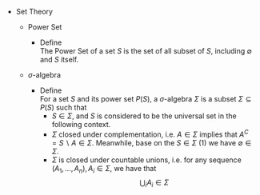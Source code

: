 * Set Theory
  * Power Set
    - Define  
      The Power Set of a set $S$ is the set of all subset of $S$, including $\emptyset$ and $S$ itself.

  * $\sigma$-algebra
    - Define  
      For a set $S$ and its power set $P(S)$, a $\sigma$-algebra $\Sigma$ is a subset $\Sigma \subseteq P(S)$ such that
      - $S \in \Sigma$, and $S$ is considered to be the universal set in the following context.
      - $\Sigma$ closed under complementation, i.e. $A \in \Sigma$ implies that $A^C = S \backslash A \in \Sigma$. Meanwhile, base on the $S \in \Sigma$ (1) we have $\emptyset \in \Sigma$. 
      - $\Sigma$ is closed under countable unions, i.e. for any sequence $(A_1, ..., A_n), A_i \in \Sigma$, we have that 
        $$\bigcup_i A_i \in \Sigma$$